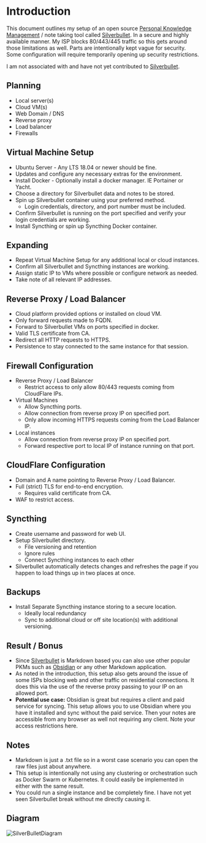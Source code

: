 # Introduction

This document outlines my setup of an open source [Personal Knowledge Management](https://en.wikipedia.org/wiki/Personal_knowledge_management) / note taking tool called [Silverbullet](https://github.com/silverbulletmd/silverbullet). In a secure and highly available manner. My ISP blocks 80/443/445 traffic so this gets around those limitations as well. Parts are intentionally kept vague for security. Some configuration will require temporarily opening up security restrictions.

I am not associated with and have not yet contributed to [Silverbullet](https://github.com/silverbulletmd/silverbullet).

## Planning
- Local server(s)
- Cloud VM(s)
- Web Domain / DNS
- Reverse proxy
- Load balancer
- Firewalls

## Virtual Machine Setup
- Ubuntu Server - Any LTS 18.04 or newer should be fine.
- Updates and configure any necessary extras for the environment.
- Install Docker - Optionally install a docker manager. IE Portainer or Yacht.
- Choose a directory for Silverbullet data and notes to be stored.
- Spin up Silverbullet container using your preferred method.
  - Login credentials, directory, and port number must be included.
- Confirm Silverbullet is running on the port specified and verify your login credentials are working.
- Install Syncthing or spin up Syncthing Docker container.

## Expanding
- Repeat Virtual Machine Setup for any additional local or cloud instances.
- Confirm all Silverbullet and Syncthing instances are working.
- Assign static IP to VMs where possible or configure network as needed.
- Take note of all relevant IP addresses.

## Reverse Proxy / Load Balancer
- Cloud platform provided options or installed on cloud VM.
- Only forward requests made to FQDN.
- Forward to Silverbullet VMs on ports specified in docker.
- Valid TLS certificate from CA.
- Redirect all HTTP requests to HTTPS.
- Persistence to stay connected to the same instance for that session.

## Firewall Configuration
- Reverse Proxy / Load Balancer
  - Restrict access to only allow 80/443 requests coming from CloudFlare IPs.
- Virtual Machines
  - Allow Syncthing ports.
  - Allow connection from reverse proxy IP on specified port.
  - Only allow incoming HTTPS requests coming from the Load Balancer IP.
- Local instances
  - Allow connection from reverse proxy IP on specified port.
  - Forward respective port to local IP of instance running on that port.

## CloudFlare Configuration
- Domain and A name pointing to Reverse Proxy / Load Balancer.
- Full (strict) TLS for end-to-end encryption.
  - Requires valid certificate from CA.
- WAF to restrict access.

## Syncthing
- Create username and password for web UI.
- Setup Silverbullet directory.
  - File versioning and retention
  - Ignore rules
  - Connect Syncthing instances to each other
- Silverbullet automatically detects changes and refreshes the page if you happen to load things up in two places at once.

## Backups
- Install Separate Syncthing instance storing to a secure location.
  - Ideally local redundancy
  - Sync to additional cloud or off site location(s) with additional versioning.

## Result / Bonus 
- Since [Silverbullet](https://github.com/silverbulletmd/silverbullet) is Markdown based you can also use other popular PKMs such as [Obsidian](https://obsidian.md/) or any other Markdown application. 
- As noted in the introduction, this setup also gets around the issue of some ISPs blocking web and other traffic on residential connections. It does this via the use of the reverse proxy passing to your IP on an allowed port.
- **Potential use case:** Obsidian is great but requires a client and paid service for syncing. This setup allows you to use Obsidian where you have it installed and sync without the paid service. Then your notes are accessible from any browser as well not requiring any client. Note your access restrictions here.

## Notes
- Markdown is just a .txt file so in a worst case scenario you can open the raw files just about anywhere.
- This setup is intentionally not using any clustering or orchestration such as Docker Swarm or Kubernetes. It could easily be implemented in either with the same result.
- You could run a single instance and be completely fine. I have not yet seen Silverbullet break without me directly causing it.

## Diagram
![SilverBulletDiagram](https://github.com/Dzzs/Markdown-Notes/assets/11656216/43a8949f-7b08-4b14-88c4-e053ae8a2c6a)
